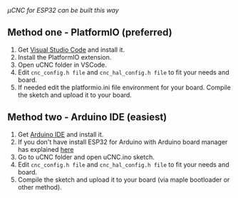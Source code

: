 _µCNC for ESP32 can be built this way_

## Method one - PlatformIO (preferred)

1. Get [Visual Studio Code](https://code.visualstudio.com/download) and install it.
2. Install the PlatformIO extension.
3. Open uCNC folder in VSCode.
4. Edit ```cnc_config.h file``` and ```cnc_hal_config.h file``` to fit your needs and board.
5. If needed edit the platformio.ini file environment for your board. Compile the sketch and upload it to your board.

## Method two - Arduino IDE (easiest)

1. Get [Arduino IDE](https://www.arduino.cc/en/software) and install it.
2. If you don't have install ESP32 for Arduino with Arduino board manager has explained [here](https://docs.espressif.com/projects/arduino-esp32/en/latest/installing.html)
3. Go to uCNC folder and open uCNC.ino sketch.
4. Edit ```cnc_config.h file``` and ```cnc_hal_config.h file``` to fit your needs and board.
5. Compile the sketch and upload it to your board (via maple bootloader or other method).
